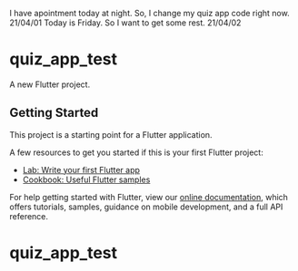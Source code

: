 I have apointment today at night. So, I change my quiz app code right now. 21/04/01
Today is Friday. So I want to get some rest. 21/04/02
# quiz_app_test



A new Flutter project.

## Getting Started

This project is a starting point for a Flutter application.

A few resources to get you started if this is your first Flutter project:

- [Lab: Write your first Flutter app](https://flutter.dev/docs/get-started/codelab)
- [Cookbook: Useful Flutter samples](https://flutter.dev/docs/cookbook)

For help getting started with Flutter, view our
[online documentation](https://flutter.dev/docs), which offers tutorials,
samples, guidance on mobile development, and a full API reference.
# quiz_app_test
